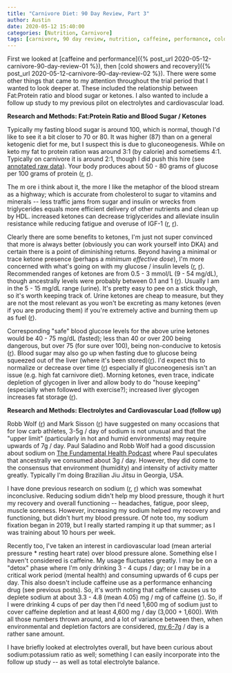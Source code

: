 ```yaml
---
title: "Carnivore Diet: 90 Day Review, Part 3"
author: Austin
date: 2020-05-12 15:40:00
categories: [Nutrition, Carnivore]
tags: [carnivore, 90 day review, nutrition, caffeine, performance, cold, recover, carnivore diet, open science, literature review, electrolytes, blood pressure, sodium]
---
```


First we looked at [caffeine and performance]({% post_url 2020-05-12-carnivore-90-day-review-01 %}), then [cold showers and recovery]({% post_url 2020-05-12-carnivore-90-day-review-02 %}).  There were some other things that came to my attention throughout the trial period that I wanted to look deeper at.  These included the relationship between Fat:Protein ratio and blood sugar or ketones.  I also wanted to include a follow up study to my previous pilot on electrolytes and cardiovascular load.

**Research and Methods: Fat:Protein Ratio and Blood Sugar / Ketones**

Typically my fasting blood sugar is around 100, which is normal, though I'd like to see it a bit closer to 70 or 80.  It was higher (87) than on a general ketogenic diet for me, but I suspect this is due to gluconeogenesis.  While on keto my fat to protein ration was around 3:1 (by calorie) and sometiems 4:1.  Typically on carnivore it is around 2:1, though I did push this hire (see [annotated raw data](https://docs.google.com/spreadsheets/d/13WCRykhYSVscl9QhU4B3CNdaC7-n2UEKnWZBDMZJoBs/edit?usp=sharing)).  Your body produces about 50 - 80 grams of glucose per 100 grams of protein ([r](https://castbox.fm/episode/Does-protein-cause-cancer--Dr.-Gabrielle-Lyon-id2108592-id217457513?country=us), [r](https://www.ncbi.nlm.nih.gov/pmc/articles/PMC3636610/)).

The m ore i think about it, the more I like the metaphor of the blood stream as a highway; which is accurate from cholesterol to sugar to vitamins and minerals -- less traffic jams from sugar and insulin or wrecks from triglycerides equals more efficient delivery of other nutrients and clean up by HDL.  increased ketones can decrease triglycerides and alleviate insulin resistance while reducing fatigue and overuse of IGF-1 ([r](https://www.ncbi.nlm.nih.gov/pmc/articles/PMC7074331/), [r](https://www.ncbi.nlm.nih.gov/pmc/articles/PMC7059164/)).  

Clearly there are some benefits to ketones, I'm just not super convinced that more is always better (obviously you can work yourself into DKA) and certain there is a point of diminishing returns.  Beyond having a minimal or trace ketone presence (perhaps a *minimum effective dose*), I'm more concerned with what's going on with my glucose / insulin levels ([r](https://ketodietapp.com/Blog/lchf/the-ketone-craze-who-really-benefits-from-high-ketone-levels), [r](https://www.mayoclinic.org/diseases-conditions/hyperglycemia/symptoms-causes/syc-20373631)).  Recommended ranges of ketones are from 0.5 - 3 mmol/L (9 - 54 mg/dL), though ancestrally levels were probably between 0.1 and 1 ([r](https://castbox.fm/episode/How-Broccoli-is-Destroying-Your-Thyroid!-With-Elle-Russ-id2108592-id236477377?utm_source=website&utm_medium=dlink&utm_campaign=web_share&utm_content=How%20Broccoli%20is%20Destroying%20Your%20Thyroid!%20With%20Elle%20Russ-CastBox_FM)).  Usually I am in the 5 - 15 mg/dL range (urine).  It's pretty easy to pee on a stick though, so it's worth keeping track of.  Urine ketones are cheap to measure, but they are not the most relevant as you won't be excreting as many ketones (even if you are producing them) if you're extremely active and burning them up as fuel ([r](https://castbox.fm/episode/Supersoldiers-and-enhanced-cognitive-function-with-ketones!-A-conversation-with-Dominic-D%E2%80%99Agostino%2C-PhD-id2108592-id171881127?country=us)).

Corresponding "safe" blood glucose levels for the above urine ketones would be 40 - 75 mg/dL (fasted); less than 40 or over 200 being dangerous, but over 75 (for sure over 100), being non-conducive to ketosis ([r](https://www.thebonesandco.com/blog/ketosis-versus-ketoacidosis-dogs)).  Blood sugar may also go up when fasting due to glucose being squeezed out of the liver (where it's been stored)([r](https://www.dietdoctor.com/why-is-blood-glucose-elevated-when-fasting)).  I'd expect this to normalize or decrease over time ([r](https://www.health.harvard.edu/blog/intermittent-fasting-surprising-update-2018062914156)) especially if gluconeogenesis isn't an issue (e.g. high fat carnivore diet).  Morning ketones, even trace, indicate depletion of glycogen in liver and allow body to do "house keeping" (especially when followed with exercise?); increased liver glycogen increases fat storage ([r](https://castbox.fm/episode/Will-eating-an-animal-based-diet-over-activate-mTOR---With-James-Clement-id2108592-id220010105?country=us)).

**Research and Methods: Electrolytes and Cardiovascular Load (follow up)**

Robb Wolf ([r](https://robbwolf.com/2019/02/27/is-there-a-thing-as-too-much-sodium/)) and Mark Sisson ([r](https://www.marksdailyapple.com/salt-what-is-it-good-for/)) have suggested on many occasions that for low carb athletes, 3-5g / day of sodium is not unusual and that the "upper limit" (particularly in hot and humid environments) may require upwards of 7g / day.  Paul Saladino and Robb Wolf had a good discussion about sodium on [The Fundamental Health Podcast](https://castbox.fm/episode/Carnivore-vs-Fruitarians.-A-friendly-debate-with-Robby-and-Cyrus-from-Mastering-Diabetes.-id2108592-id231687037?utm_source=website&utm_medium=dlink&utm_campaign=web_share&utm_content=Carnivore%20vs%20Fruitarians.%20A%20friendly%20debate%20with%20Robby%20and%20Cyrus%20from%20Mastering%20Diabetes.-CastBox_FM) where Paul speculates that ancestrally we consumed about 3g / day.  However, they did come to the consensus that environment (humidity) and intensity of activity matter greatly.  Typically I'm doing Brazilian Jiu Jitsu in Georgia, USA.

I have done previous research on sodium ([r](https://lnk.bio/go?d=https%3A%2F%2Fgithub.com%2Fsavagezen%2Fsavagezen.github.io%2Fblob%2Fmaster%2F_posts%2F2019-03-08-blood-pressure-01.md&id=639762&hash=5f3fc6788793ec4cf7bf77ab5677c6ea&timezone=America/New_York), [r](https://lnk.bio/go?d=https%3A%2F%2Fdocs.google.com%2Fspreadsheets%2Fd%2F1IU5-A1XtKTGN1AyGS6J562pRoQ8XduEmuM1_xzhbaz8%2Fedit%3Fusp%3Dsharing&id=639759&hash=e2383784c9180a5ab50c103d068e44ad&timezone=America/New_York)) which was somewhat inconclusive.  Reducing sodium didn't help my blood pressure, though it hurt my recovery and overall functioning -- headaches, fatigue, poor sleep, muscle soreness.  However, increasing my sodium helped my recovery and functioning, but didn't hurt my blood pressure.  Of note too, my sodium fixation began in 2019, but I really started ramping it up that summer; as I was training about 10 hours per week.

Recently too, I've taken an interest in cardiovascular load (mean arterial pressure * resting heart rate) over blood pressure alone.  Something else I haven't considered is caffeine.  My usage fluctuates greatly.  I may be on a "detox" phase where I'm only drinking 3 - 4 cups / day; or I may be in a critical work period (mental health) and consuming upwards of 6 cups per day.  This also doesn't include caffeine use as a performance enhancing drug (see previous posts).  So, it's worth noting that caffeine causes us to deplete sodium at about 3.3 - 4.8 (mean 4.05) mg / mg of caffeine ([r](https://www.mindbodygreen.com/articles/how-to-make-coffee-healthier-by-adding-salt-the-salt-fix-james-dinicolantonio)).  So, if I were drinking 4 cups of per day then I'd need 1,600 mg of sodium just to cover caffeine depletion and at least 4,600 mg / day (3,000 + 1,600).  With all those numbers thrown around, and a lot of variance between then, when environmental and depletion factors are considered, [my 6-7g](https://photos.app.goo.gl/jrqqa6PNoXXHvM3m6) / day is a rather sane amount.

I have briefly looked at electrolytes overall, but have been curious about sodium:potassium ratio as well; something I can easily incorporate into the follow up study -- as well as total electrolyte balance.
